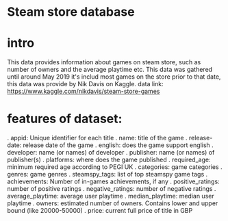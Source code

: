 # Steam store database
# intro
This data provides information about games on steam store, such as number of owners and the average playtime etc.
This data was gathered until around May 2019 it's includ most games on the store prior to that date, this data was provide by Nik Davis on Kaggle.
data link: https://www.kaggle.com/nikdavis/steam-store-games
# features of dataset:
. appid: Unique identifier for each title
. name: title of the game
. release-date: release date of the game
. english: does the game support english
. developer: name (or names) of developer
. publisher: name (or names) of publisher(s)
. platforms: where does the game published
. required_age: minimum required age according to PEGI UK
. categories: game categories
. genres: game genres
. steamspy_tags: list of top steamspy game tags
. achievements: Number of in-games achievements, if any
. positive_ratings: number of positive ratings
. negative_ratings: number of negative ratings
. average_playtime: average user playtime
. median_playtime: median user playtime
. owners: estimated number of owners. Contains lower and upper bound (like 20000-50000)
. price: current full price of title in GBP
